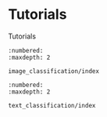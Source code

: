 # Tutorials

Tutorials

```toc
:numbered:
:maxdepth: 2

image_classification/index
```

```toc
:numbered:
:maxdepth: 2

text_classification/index
```